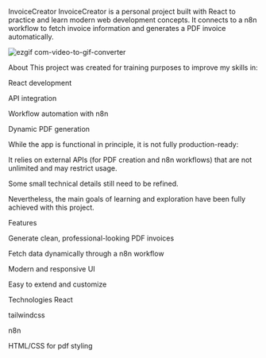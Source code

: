 InvoiceCreator
InvoiceCreator is a personal project built with React to practice and learn modern web development concepts.
It connects to a n8n workflow to fetch invoice information and generates a PDF invoice automatically.

![ezgif com-video-to-gif-converter](https://github.com/user-attachments/assets/49136fbd-a8c2-4e71-b5b9-50bf03c8f313)

About
This project was created for training purposes to improve my skills in:

React development

API integration

Workflow automation with n8n

Dynamic PDF generation

While the app is functional in principle, it is not fully production-ready:

It relies on external APIs (for PDF creation and n8n workflows) that are not unlimited and may restrict usage.

Some small technical details still need to be refined.

Nevertheless, the main goals of learning and exploration have been fully achieved with this project.

Features

Generate clean, professional-looking PDF invoices

Fetch data dynamically through a n8n workflow

Modern and responsive UI

Easy to extend and customize

Technologies
React

tailwindcss

n8n

HTML/CSS for pdf styling
